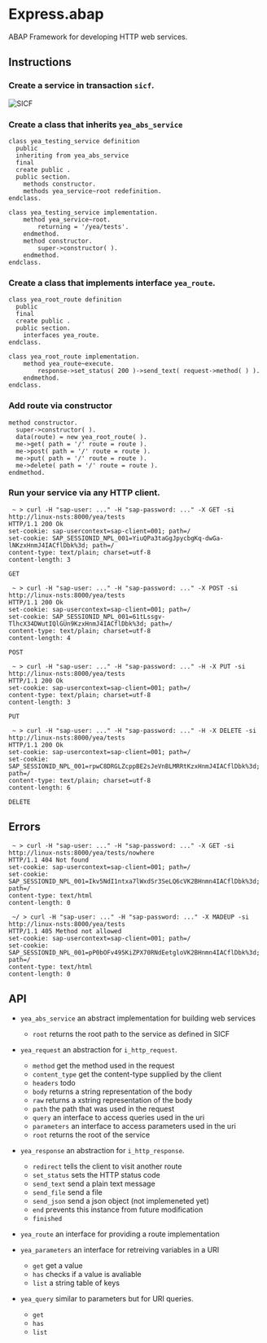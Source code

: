 
# Express.abap

ABAP Framework for developing HTTP web services. 

## Instructions

### Create a service in transaction `sicf`. 

![SICF](http://i.imgur.com/t0pwm2p.jpg)

### Create a class that inherits `yea_abs_service` 

```abap
class yea_testing_service definition
  public
  inheriting from yea_abs_service
  final
  create public .
  public section.
    methods constructor.
    methods yea_service~root redefinition.
endclass.

class yea_testing_service implementation.
	method yea_service~root.
		returning = '/yea/tests'.
    endmethod.
	method constructor.
		super->constructor( ).
    endmethod.
endclass. 
```

### Create a class that implements interface `yea_route`.
   
```abap
class yea_root_route definition
  public
  final
  create public .
  public section.
    interfaces yea_route.
endclass.

class yea_root_route implementation.
 	method yea_route~execute.
		response->set_status( 200 )->send_text( request->method( ) ).
	endmethod. 
endclass.
```
 
### Add route via constructor

```abap
method constructor.
  super->constructor( ).
  data(route) = new yea_root_route( ).
  me->get( path = '/' route = route ).
  me->post( path = '/' route = route ).
  me->put( path = '/' route = route ).
  me->delete( path = '/' route = route ). 
endmethod. 
```

### Run your service via any HTTP client. 

```
 ~ > curl -H "sap-user: ..." -H "sap-password: ..." -X GET -si http://linux-nsts:8000/yea/tests
HTTP/1.1 200 Ok
set-cookie: sap-usercontext=sap-client=001; path=/
set-cookie: SAP_SESSIONID_NPL_001=YiuQPa3taGgJpycbgKq-dwGa-lNKzxHnmJ4IACflDbk%3d; path=/
content-type: text/plain; charset=utf-8
content-length: 3

GET
```

```
 ~ > curl -H "sap-user: ..." -H "sap-password: ..." -X POST -si http://linux-nsts:8000/yea/tests
HTTP/1.1 200 Ok
set-cookie: sap-usercontext=sap-client=001; path=/
set-cookie: SAP_SESSIONID_NPL_001=61tLssgv-TlhcX34DWutIQlGUn9KzxHnmJ4IACflDbk%3d; path=/
content-type: text/plain; charset=utf-8
content-length: 4

POST
```

```
 ~ > curl -H "sap-user: ..." -H "sap-password: ..." -H -X PUT -si http://linux-nsts:8000/yea/tests
HTTP/1.1 200 Ok
set-cookie: sap-usercontext=sap-client=001; path=/
content-type: text/plain; charset=utf-8
content-length: 3

PUT
```

```
 ~ > curl -H "sap-user: ..." -H "sap-password: ..." -H -X DELETE -si http://linux-nsts:8000/yea/tests
HTTP/1.1 200 Ok
set-cookie: sap-usercontext=sap-client=001; path=/
set-cookie: SAP_SESSIONID_NPL_001=rpwC8DRGLZcppBE2sJeVnBLMRRtKzxHnmJ4IACflDbk%3d; path=/
content-type: text/plain; charset=utf-8
content-length: 6

DELETE
```

## Errors

```
 ~ > curl -H "sap-user: ..." -H "sap-password: ..." -X GET -si http://linux-nsts:8000/yea/tests/nowhere
HTTP/1.1 404 Not found
set-cookie: sap-usercontext=sap-client=001; path=/
set-cookie: SAP_SESSIONID_NPL_001=Ikv5NdI1ntxa7lWxdSr3SeLQ6cVK2BHnmn4IACflDbk%3d; path=/
content-type: text/html
content-length: 0
```

```
 ~/ > curl -H "sap-user: ..." -H "sap-password: ..." -X MADEUP -si http://linux-nsts:8000/yea/tests
HTTP/1.1 405 Method not allowed
set-cookie: sap-usercontext=sap-client=001; path=/
set-cookie: SAP_SESSIONID_NPL_001=pP0bOFv495KiZPX70RNdEetgloVK2BHnmn4IACflDbk%3d; path=/
content-type: text/html
content-length: 0
```

## API

* `yea_abs_service` an abstract implementation for building web services
	* `root` returns the root path to the service as defined in SICF

* `yea_request` an abstraction for `i_http_request`.
	* `method` get the method used in the request
	* `content_type` get the content-type supplied by the client
	* `headers` todo
	* `body` returns a string representation of the body
	* `raw` returns a xstring representation of the body
	* `path` the path that was used in the request
	* `query` an interface to access queries used in the uri
	* `parameters` an interface to access parameters used in the uri
	* `root` returns the root of the service

* `yea_response` an abstraction for `i_http_response`.
	* `redirect` tells the client to visit another route
	* `set_status` sets the HTTP status code
	* `send_text` send a plain text message
	* `send_file` send a file
	* `send_json` send a json object (not implemeneted yet)
	* `end` prevents this instance from future modification
	* `finished` 

* `yea_route` an interface for providing a route implementation

* `yea_parameters` an interface for retreiving variables in a URI
	* `get` get a value
	* `has` checks if a value is avaliable
	* `list` a string table of keys

* `yea_query` similar to parameters but for URI queries. 
	* `get`
	* `has`
	* `list`




